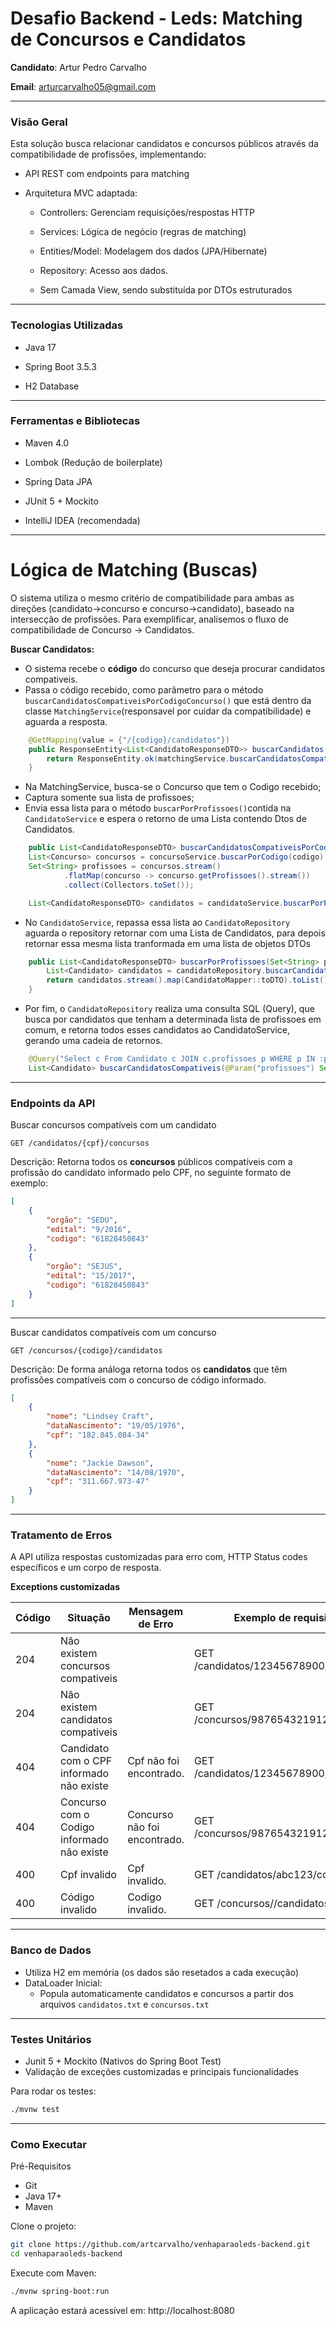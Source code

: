 
# Desafio Backend - Leds: Matching de Concursos e Candidatos

**Candidato**: Artur Pedro Carvalho

**Email**: arturcarvalho05@gmail.com

---
### Visão Geral

Esta solução busca relacionar candidatos e concursos públicos através da compatibilidade de profissões, implementando:

- API REST com endpoints para matching

- Arquitetura MVC adaptada:
    - Controllers: Gerenciam requisições/respostas HTTP

    - Services: Lógica de negócio (regras de matching)

    - Entities/Model: Modelagem dos dados (JPA/Hibernate)

    - Repository: Acesso aos dados.

    - Sem Camada View, sendo substituída por DTOs estruturados


---

### Tecnologias Utilizadas

- Java 17

- Spring Boot 3.5.3

- H2 Database

---

### Ferramentas e Bibliotecas

- Maven 4.0

- Lombok (Redução de boilerplate)

- Spring Data JPA

- JUnit 5 + Mockito

- IntelliJ IDEA (recomendada)
---
# Lógica de Matching (Buscas)


O sistema utiliza o mesmo critério de compatibilidade para ambas as direções (candidato→concurso e concurso→candidato), baseado na intersecção de profissões. Para exemplificar, analisemos o fluxo de compatibilidade de Concurso → Candidatos.
 
**Buscar Candidatos:** 

   - O sistema recebe o **código** do concurso que deseja procurar candidatos compativeis.
   - Passa o código recebido, como parâmetro para o método `buscarCandidatosCompativeisPorCodigoConcurso()` que está dentro da classe `MatchingService`(responsavel por cuidar da compatibilidade) e aguarda a resposta.
```java
    @GetMapping(value = {"/{codigo}/candidatos"})
    public ResponseEntity<List<CandidatoResponseDTO>> buscarCandidatos(@PathVariable Long codigo) {
        return ResponseEntity.ok(matchingService.buscarCandidatosCompativeisPorCodigoConcurso(codigo));
    }
 ```
- Na MatchingService, busca-se o Concurso que tem o Codigo recebido;
- Captura somente sua lista de profissoes;
- Envia essa lista para o método ```buscarPorProfissoes()```contida na ```CandidatoService``` e espera o retorno de uma Lista contendo Dtos de Candidatos. 

```java
    public List<CandidatoResponseDTO> buscarCandidatosCompativeisPorCodigoConcurso(Long codigo) {
    List<Concurso> concursos = concursoService.buscarPorCodigo(codigo);
    Set<String> profissoes = concursos.stream()
            .flatMap(concurso -> concurso.getProfissoes().stream())
            .collect(Collectors.toSet());

    List<CandidatoResponseDTO> candidatos = candidatoService.buscarPorProfissoes(profissoes);
```

- No ```CandidatoService```, repassa essa lista ao ```CandidatoRepository``` aguarda o repository retornar com uma Lista de Candidatos, para depois retornar essa mesma lista tranformada em uma lista de objetos DTOs

```java
    public List<CandidatoResponseDTO> buscarPorProfissoes(Set<String> profissoes){
        List<Candidato> candidatos = candidatoRepository.buscarCandidatosCompativeis(profissoes);
        return candidatos.stream().map(CandidatoMapper::toDTO).toList();
    }
```

- Por fim, o ```CandidatoRepository``` realiza uma consulta SQL (Query), que busca por candidatos que tenham a determinada lista de profissoes em comum, e retorna todos esses candidatos ao CandidatoService, gerando uma cadeia de retornos.
```java
    @Query("Select c From Candidato c JOIN c.profissoes p WHERE p IN :profissoes")
    List<Candidato> buscarCandidatosCompativeis(@Param("profissoes") Set<String> profissoes); 
```


---
### Endpoints da API

Buscar concursos compatíveis com um candidato

```http 
GET /candidatos/{cpf}/concursos
```

Descrição: Retorna todos os **concursos** públicos compatíveis com a profissão do candidato informado pelo CPF, no seguinte formato de exemplo:
```json
[
    {
        "orgão": "SEDU",
        "edital": "9/2016",
        "codigo": "61828450843"
    },
    {
        "orgão": "SEJUS",
        "edital": "15/2017",
        "codigo": "61828450843"
    }
]
```


---
Buscar candidatos compatíveis com um concurso

```http
GET /concursos/{codigo}/candidatos
```

Descrição: De forma análoga retorna todos os **candidatos** que têm profissões compatíveis com o concurso de código informado.

```json
[
    {
        "nome": "Lindsey Craft",
        "dataNascimento": "19/05/1976",
        "cpf": "182.845.084-34"
    },
    {
        "nome": "Jackie Dawson",
        "dataNascimento": "14/08/1970",
        "cpf": "311.667.973-47"
    }
]
```
---
### Tratamento de Erros

A API utiliza respostas customizadas para erro com, HTTP Status codes específicos e um corpo de resposta.

**Exceptions customizadas**

| **Código** | **Situação**                               | **Mensagem de Erro** | **Exemplo de requisição**               |
|------------|--------------------------------------------|-----------------|-----------------------------------------|
| 204        | Não existem concursos compativeis          |   | GET /candidatos/12345678900/concursos   |
| 204        | Não existem candidatos compativeis         |   | GET /concursos/987654321912/candidatos |
| 404        | Candidato com o CPF informado não existe   | Cpf não foi encontrado. | GET /candidatos/12345678900/concursos   |   
| 404        | Concurso com o Codigo informado não existe | Concurso não foi encontrado. | GET /concursos/987654321912/candidatos  |
| 400        | Cpf invalido                               | Cpf invalido.   | GET /candidatos/abc123/concursos        |
| 400        | Código invalido                            | Codigo invalido. | GET /concursos//candidatos              |




---
### Banco de Dados
- Utiliza H2 em memória (os dados são resetados a cada execução)
- DataLoader Inicial:
    - Popula automaticamente candidatos e concursos a partir dos arquivos `candidatos.txt` e `concursos.txt`

---
### Testes Unitários
- Junit 5 + Mockito (Nativos do Spring Boot Test)
- Validação de exceções customizadas e principais funcionalidades

Para rodar os testes:
```bash
./mvnw test
```

---
### Como Executar

Pré-Requisitos
- Git
- Java 17+
- Maven

Clone o projeto:

```bash
git clone https://github.com/artcarvalho/venhaparaoleds-backend.git
cd venhaparaoleds-backend
```

Execute com Maven:

```bash
./mvnw spring-boot:run
```
A aplicação estará acessível em: http://localhost:8080

